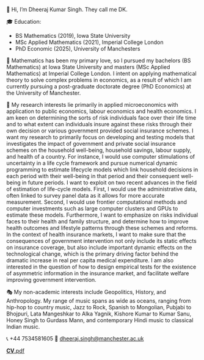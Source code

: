 👋 Hi, I’m Dheeraj Kumar Singh. They call me DK. 

🎓 Education:
- BS Mathematics (2019), Iowa State University 
- MSc Applied Mathematics (2021), Imperial College London
- PhD Economic (2025), University of Manchesters

👀 Mathematics has been my primary love, so I pursued my bachelors (BS Mathematics) at Iowa State University and masters (MSc Applied Mathematics) at Imperial College London. I intent on applying mathematical theory to solve complex problems in economics, as a result of which I am currently pursuing a post-graduate doctorate degree (PhD Economics) at the University of Manchester.

🚀 My research interests lie primarily in applied microeconomics with application to public economics, labour economics and health economics. I am keen on determining the sorts of risk individuals face over their life time and to what extent can individuals insure against these risks through their own decision or various government provided social insurance schemes. I want my research to primarily focus on developing and testing models that investigates the impact of government and private social insurance schemes on the household well-being, household savings, labour supply, and health of a country. For instance, I would use computer stimulations of uncertainty in a life cycle framework and pursue numerical dynamic programming to estimate lifecycle models which link household decisions in each period with their well-being in that period and their consequent well-being in future periods. I want to exploit on two recent advances in the field of estimation of life-cycle models. First, I would use the administrative data, often linked to survey panel data as it allows for more accurate measurement. Second, I would use frontier computational methods and computer investments such as large computer clusters and GPUs to estimate these models. Furthermore, I want to emphasize on risks individual faces to their health and family structure, and determine how to improve health outcomes and lifestyle patterns through these schemes and reforms. In the context of health insurance markets, I want to make sure that the consequences of government intervention not only include its static effects on insurance coverage, but also include important dynamic effects on the technological change, which is the primary driving factor behind the dramatic increase in real per capita medical expenditure. I am also interested in the question of how to design empirical tests for the existence of asymmetric information in the insurance market, and facilitate welfare improving government intervention.

🎭 My non-academic interests include Geopolitics, History, and Anthropology. My range of music spans as wide as oceans, ranging from hip-hop to country music, Jazz to Rock, Spanish to Mongolian, Pubjabi to Bhojpuri, Lata Mangeshkar to Alka Yagnik, Kishore Kumar to Kumar Sanu, Honey Singh to Gurdass Mann, and contemporary Hindi music to classical Indian music.

📞 +44 7534581605
📩 dheeraj.singh@manchester.ac.uk
<!---
realdksingh/realdksingh is a ✨ special ✨ repository because its `README.md` (this file) appears on your GitHub profile.
You can click the Preview link to take a look at your changes.
--->
[**CV**.pdf](https://github.com/realdksingh/realdksingh/files/9641904/CV.pdf)
